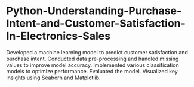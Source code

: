 # Python-Understanding-Purchase-Intent-and-Customer-Satisfaction-In-Electronics-Sales
Developed a machine learning model to predict customer satisfaction and purchase intent. Conducted data pre-processing and handled missing values to improve model accuracy. 
Implemented various classification models to optimize performance. 
Evaluated the model. 
Visualized key insights using Seaborn and Matplotlib.
